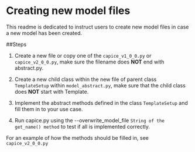 # Creating new model files

This readme is dedicated to instruct users to create new model files in case a new model has been created.

##Steps

1. Create a new file or copy one of the `capice_v1_0_0.py` or `capice_v2_0_0.py`, make sure the filename does __NOT__ end with abstract.py.

1. Create a new child class within the new file of parent class `TemplateSetup` within `model_abstract.py`, make sure that the child class does __NOT__ start with Template.

1.  Implement the abstract methods defined in the class `TemplateSetup` and fill them in to your use case.

1. Run capice.py using the --overwrite_model_file `String of the get_name() method` to test if all is implemented correctly.

For an example of how the methods should be filled in, see `capice_v2_0_0.py`
